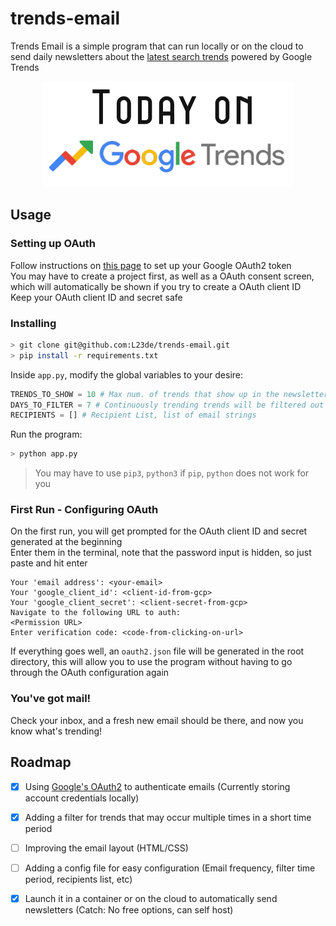 # trends-email
Trends Email is a simple program that can run locally or on the cloud to send daily newsletters about the [latest search trends][1] powered by Google Trends

<p align="center">
   <img src="attachments/TodayOnGTrends.png" alt="Trends Email Logo" width=400>
</p>

## Usage

### Setting up OAuth

Follow instructions on [this page][2] to set up your Google OAuth2 token\
You may have to create a project first, as well as a OAuth consent screen, which will automatically be shown if you try to create a OAuth client ID\
Keep your OAuth client ID and secret safe

### Installing

```bash
> git clone git@github.com:L23de/trends-email.git
> pip install -r requirements.txt
```

Inside `app.py`, modify the global variables to your desire:

```python
TRENDS_TO_SHOW = 10 # Max num. of trends that show up in the newsletter (Max is 20)
DAYS_TO_FILTER = 7 # Continuously trending trends will be filtered out for this amount of days
RECIPIENTS = [] # Recipient List, list of email strings
```

Run the program:

```bash
> python app.py
```

> You may have to use `pip3`, `python3` if `pip`, `python` does not work for you

### First Run - Configuring OAuth

On the first run, you will get prompted for the OAuth client ID and secret generated at the beginning\
Enter them in the terminal, note that the password input is hidden, so just paste and hit enter

```
Your 'email address': <your-email>
Your 'google_client_id': <client-id-from-gcp>
Your 'google_client_secret': <client-secret-from-gcp>
Navigate to the following URL to auth:
<Permission URL>
Enter verification code: <code-from-clicking-on-url>
```

If everything goes well, an `oauth2.json` file will be generated in the root directory, this will allow you to use the program without having to go through the OAuth configuration again

### You've got mail!

Check your inbox, and a fresh new email should be there, and now you know what's trending!

## Roadmap

- [x] Using [Google's OAuth2][2] to authenticate emails (Currently storing account credentials locally)
- [X] Adding a filter for trends that may occur multiple times in a short time period
- [ ] Improving the email layout (HTML/CSS)
- [ ] Adding a config file for easy configuration (Email frequency, filter time period, recipients list, etc)
- [x] Launch it in a container or on the cloud to automatically send newsletters (Catch: No free options, can self host)


[1]: <https://trends.google.com/trends/trendingsearches/daily?geo=US> "Google Trends Link"
[2]: <https://blog.macuyiko.com/post/2016/how-to-send-html-mails-with-oauth2-and-gmail-in-python.html> "Google OAuth2 using Python"
